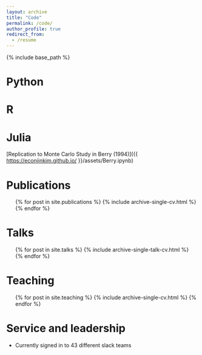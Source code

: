 ```yaml
---
layout: archive
title: "Code"
permalink: /code/
author_profile: true
redirect_from:
  - /resume
---
```


{% include base_path %}

Python
======

R
======

Julia
======
[Replication to Monte Carlo Study in Berry (1994)]({{ https://econjinkim.github.io/ }}/assets/Berry.ipynb)

Publications
======
  <ul>{% for post in site.publications %}
    {% include archive-single-cv.html %}
  {% endfor %}</ul>
  
Talks
======
  <ul>{% for post in site.talks %}
    {% include archive-single-talk-cv.html %}
  {% endfor %}</ul>
  
Teaching
======
  <ul>{% for post in site.teaching %}
    {% include archive-single-cv.html %}
  {% endfor %}</ul>
  
Service and leadership
======
* Currently signed in to 43 different slack teams
